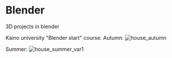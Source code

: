# Blender
3D projects in blender

Kaino university "Blender start" course.
Autumn:
![house_autumn](https://user-images.githubusercontent.com/59017579/231391895-f91884a7-b41c-46cb-ad57-8559160f87ed.png)

Summer:
![house_summer_var1](https://user-images.githubusercontent.com/59017579/231391916-064a5163-0aab-4c3a-8a1f-2c67beeb1aec.png)
